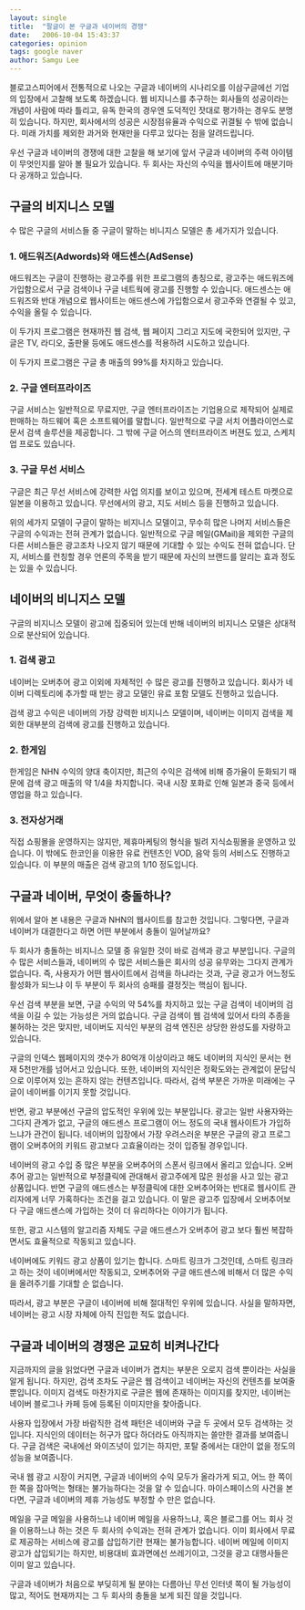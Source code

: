 ```yaml
---
layout: single
title:  "팔글이 본 구글과 네이버의 경쟁"
date:   2006-10-04 15:43:37
categories: opinion
tags: google naver
author: Samgu Lee
---
```

블로고스피어에서 전통적으로 나오는 구글과 네이버의 시나리오를 이삼구글에선 기업의 입장에서 고찰해 보도록 하겠습니다. 웹 비지니스를 추구하는 회사들의 성공이라는 개념이 사람에 따라 틀리고, 유독 한국의 경우엔 도덕적인 잣대로 평가하는 경우도 분명히 있습니다. 하지만, 회사에서의 성공은 시장점유율과 수익으로 귀결될 수 밖에 없습니다. 미래 가치를 제외한 과거와 현재만을 다루고 있다는 점을 알려드립니다.

우선 구글과 네이버의 경쟁에 대한 고찰을 해 보기에 앞서 구글과 네이버의 주력 아이템이 무엇인지를 알아 볼 필요가 있습니다. 두 회사는 자신의 수익을 웹사이트에 매분기마다 공개하고 있습니다.

## 구글의 비지니스 모델

수 많은 구글의 서비스들 중 구글이 말하는 비니지스 모델은 총 세가지가 있습니다.

### 1. 애드워즈(Adwords)와 애드센스(AdSense)

애드워즈는 구글이 진행하는 광고주를 위한 프로그램의 총칭으로, 광고주는 애드워즈에 가입함으로서 구글 검색이나 구글 네트웍에 광고를 진행할 수 있습니다. 애드센스는 애드워즈와 반대 개념으로 웹사이트는 애드센스에 가입함으로서 광고주와 연결될 수 있고, 수익을 올릴 수 있습니다.

이 두가지 프로그램은 현재까진 웹 검색, 웹 페이지 그리고 지도에 국한되어 있지만, 구글은 TV, 라디오, 출판물 등에도 애드센스를 적용하려 시도하고 있습니다.

이 두가지 프로그램은 구글 총 매출의 99%를 차지하고 있습니다.

### 2. 구글 엔터프라이즈

구글 서비스는 일반적으로 무료지만, 구글 엔터프라이즈는 기업용으로 제작되어 실제로 판매하는 하드웨어 혹은 소프트웨어를 말합니다. 일반적으로 구글 서치 어플라이언스로 문서 검색 솔루션을 제공합니다. 그 밖에 구글 어스의 엔터프라이즈 버젼도 있고, 스케치업 프로도 있습니다.

### 3. 구글 무선 서비스

구글은 최근 무선 서비스에 강력한 사업 의지를 보이고 있으며, 전세계 테스트 마켓으로 일본을 이용하고 있습니다. 무선에서의 광고, 지도 서비스 등을 진행하고 있습니다.

위의 세가지 모델이 구글이 말하는 비지니스 모델이고, 무수히 많은 나머지 서비스들은 구글의 수익과는 전혀 관계가 없습니다. 일반적으로 구글 메일(GMail)을 제외한 구글의 다른 서비스들은 광고조차 나오지 않기 때문에 기대할 수 있는 수익도 전혀 없습니다. 단지, 서비스를 런칭할 경우 언론의 주목을 받기 때문에 자신의 브랜드를 알리는 효과 정도는 있을 수 있습니다.

## 네이버의 비니지스 모델

구글의 비지니스 모델이 광고에 집중되어 있는데 반해 네이버의 비지니스 모델은 상대적으로 분산되어 있습니다.

### 1. 검색 광고

네이버는 오버추어 광고 이외에 자체적인 수 많은 광고를 진행하고 있습니다. 회사가 네이버 디렉토리에 추가할 때 받는 광고 모델인 유료 포함 모델도 진행하고 있습니다.

검색 광고 수익은 네이버의 가장 강력한 비지니스 모델이며, 네이버는 이미지 검색을 제외한 대부분의 검색에 광고를 진행하고 있습니다.

### 2. 한게임

한게임은 NHN 수익의 양대 축이지만, 최근의 수익은 검색에 비해 증가율이 둔화되기 때문에 검색 광고 매출의 약 1/4을 차지합니다. 국내 시장 포화로 인해 일본과 중국 등에서 영업을 하고 있습니다.

### 3. 전자상거래

직접 쇼핑몰을 운영하지는 않지만, 제휴마케팅의 형식을 빌려 지식쇼핑몰을 운영하고 있습니다. 이 밖에도 한코인을 이용한 유료 컨텐츠인 VOD, 음악 등의 서비스도 진행하고 있습니다. 이 부분의 매출은 검색 광고의 1/10 정도입니다.

## 구글과 네이버, 무엇이 충돌하나?

위에서 알아 본 내용은 구글과 NHN의 웹사이트를 참고한 것입니다. 그렇다면, 구글과 네이버가 대결한다고 하면 어떤 부분에서 충돌이 일어날까요?

두 회사가 충돌하는 비지니스 모델 중 유일한 것이 바로 검색과 광고 부분입니다. 구글의 수 많은 서비스들과, 네이버의 수 많은 서비스들은 회사의 성공 유무와는 그다지 관계가 없습니다. 즉, 사용자가 어떤 웹사이트에서 검색을 하냐라는 것과, 구글 광고가 어느정도 활성화가 되느냐 이 두 부분이 두 회사의 승패를 결정짓는 핵심이 됩니다.

우선 검색 부분을 보면, 구글 수익의 약 54%를 차지하고 있는 구글 검색이 네이버의 검색을 이길 수 있는 가능성은 거의 없습니다. 구글 검색이 웹 검색에 있어서 타의 추종을 불허하는 것은 맞지만, 네이버도 지식인 부분의 검색 엔진은 상당한 완성도를 자랑하고 있습니다.

구글의 인덱스 웹페이지의 갯수가 80억개 이상이라고 해도 네이버의 지식인 문서는 현재 5천만개를 넘어서고 있습니다. 또한, 네이버의 지식인은 정확도와는 관계없이 문답식으로 이루어져 있는 흔하지 않는 컨텐츠입니다. 따라서, 검색 부분은 가까운 미래에는 구글이 네이버를 이기지 못할 것입니다.

반면, 광고 부분에선 구글의 압도적인 우위에 있는 부분입니다. 광고는 일반 사용자와는 그다지 관계가 없고, 구글의 애드센스 프로그램이 어느 정도의 국내 웹사이트가 가입하느냐가 관건이 됩니다. 네이버의 입장에서 가장 우려스러운 부분은 구글의 광고 프로그램이 오버추어의 키워드 광고보다 고효율이라는 것이 입증될 경우입니다.

네이버의 광고 수입 중 많은 부분을 오버추어의 스폰서 링크에서 올리고 있습니다. 오버추어 광고는 일반적으로 부정클릭에 관대해서 광고주에게 많은 원성을 사고 있는 광고 상품입니다. 반면 구글의 애드센스는 부정클릭에 대한 오버추어와는 반대로 웹사이트 관리자에게 너무 가혹하다는 조건을 걸고 있습니다. 이 말은 광고주 입장에서 오버추어보다 구글 애드센스에 가입하는 것이 더 유리하다는 이야기가 됩니다.

또한, 광고 시스템의 알고리즘 자체도 구글 애드센스가 오버추어 광고 보다 훨씬 복잡하면서도 효율적으로 작동되고 있습니다.

네이버에도 키워드 광고 상품이 있기는 합니다. 스마트 링크가 그것인데, 스마트 링크라고 하는 것이 네이버에서만 작동되고, 오버추어와 구글 애드센스에 비해서 더 많은 수익을 올려주기를 기대할 순 없습니다.

따라서, 광고 부분은 구글이 네이버에 비해 절대적인 우위에 있습니다. 사실을 말하자면, 네이버는 광고 시장 자체에 아직 진입한 적도 없습니다.

## 구글과 네이버의 경쟁은 교묘히 비켜나간다

지금까지의 글을 읽었다면 구글과 네이버가 겹치는 부분은 오로지 검색 뿐이라는 사실을 알게 됩니다. 하지만, 검색 조차도 구글은 웹 검색이고 네이버는 자신의 컨텐츠를 보여줄 뿐입니다. 이미지 검색도 마찬가지로 구글은 웹에 존재하는 이미지를 찾지만, 네이버는 네이버 블로그나 카페 등에 등록된 이미지만을 찾아줍니다.

사용자 입장에서 가장 바람직한 검색 패턴은 네이버와 구글 두 곳에서 모두 검색하는 것입니다. 지식인의 데이터는 허구가 많다 하더라도 아직까지는 쓸만한 결과를 보여줍니다. 구글 검색은 국내에선 와이즈넛이 있기는 하지만, 포탈 중에서는 대안이 없을 정도의 성능을 보여줍니다.

국내 웹 광고 시장이 커지면, 구글과 네이버의 수익 모두가 올라가게 되고, 어느 한 쪽이 한 쪽을 잡아먹는 형태는 불가능하다는 것을 알 수 있습니다. 마이스페이스의 사건을 본다면, 구글과 네이버의 제휴 가능성도 부정할 수 만은 없습니다.

메일을 구글 메일을 사용하느냐 네이버 메일을 사용하느냐, 혹은 블로그를 어느 회사 것을 이용하느냐 하는 것은 두 회사의 수익과는 전혀 관계가 없습니다. 이미 회사에서 무료로 제공하는 서비스에 광고를 삽입하기란 현재는 불가능합니다. 네이버 메일에 이미지 광고가 삽입되기는 하지만, 비용대비 효과면에선 쓰레기이고, 그것을 광고 대행사들은 이미 알고 있습니다.

구글과 네이버가 처음으로 부딪히게 될 분야는 다름아닌 무선 인터넷 쪽이 될 가능성이 많고, 적어도 현재까지는 그 두 회사의 충돌을 보게 되진 않을 것입니다.
